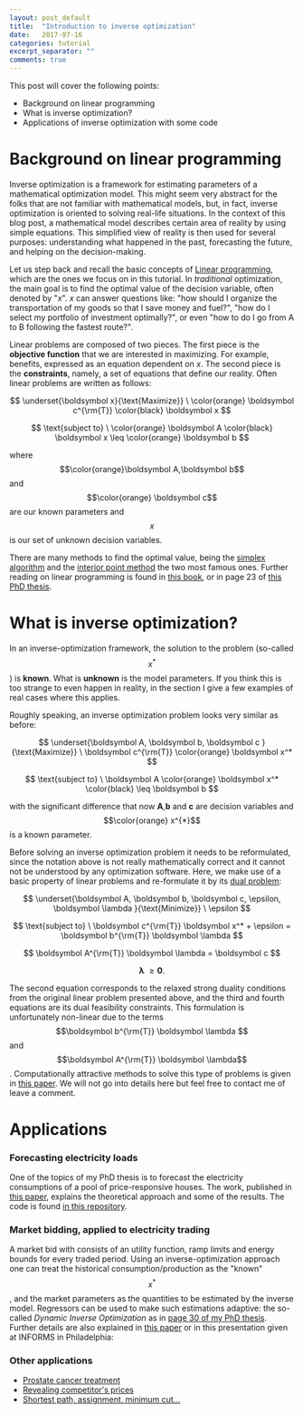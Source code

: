 ```yaml
---
layout: post_default
title:  "Introduction to inverse optimization"
date:   2017-07-16
categories: tutorial
excerpt_separator: ""
comments: true
---
```



This post will cover the following points:

+ Background on linear programming
+ What is inverse optimization?
+ Applications of inverse optimization with some code


# Background on linear programming

Inverse optimization is a framework for estimating parameters of a mathematical optimization model. This might seem very abstract for the folks that are not familiar with mathematical models, but, in fact, inverse optimization is oriented to solving real-life situations. In the context of this blog post, a mathematical model describes certain area of reality by using simple equations. This simplified view of reality is then used for several purposes: understanding what happened in the past, forecasting the future, and helping on the decision-making.


Let us step back and recall the basic concepts of [Linear programming](https://en.wikipedia.org/wiki/Linear_programming), which are the ones we focus on in this tutorial. In _traditional_ optimization, the main goal is to find the optimal value of the decision variable, often denoted by "_x_". _x_ can answer questions like: "how should I organize the transportation of my goods so that I save money and fuel?", "how do I select my portfolio of investment optimally?", or even "how to do I go from A to B following the fastest route?".


Linear problems are composed of two pieces. The first piece is the **objective function** that we are interested in maximizing. For example, benefits, expressed as an equation dependent on _x_. The second piece is the **constraints**, namely, a set of equations that define our reality. Often linear problems are written as follows:



$$
\underset{\boldsymbol x}{\text{Maximize}} \   \color{orange} \boldsymbol c^{\rm{T}} \color{black} \boldsymbol x
$$

$$
\text{subject to} \    \color{orange} \boldsymbol A \color{black} \boldsymbol x \leq \color{orange} \boldsymbol b
$$

where $$\color{orange}\boldsymbol A,\boldsymbol b$$ and $$\color{orange} \boldsymbol c$$ are our known parameters and $$x$$ is our set of unknown decision variables.

There are many methods to find the optimal value, being the [simplex algorithm](https://en.wikipedia.org/wiki/Simplex_algorithm) and the [interior point method](https://en.wikipedia.org/wiki/Interior_point_method) the two most famous ones. Further reading on linear programming is found in [this book](http://web.mit.edu/15.053/www/AMP-Chapter-01.pdf), or in page 23 of [this PhD thesis](https://www.researchgate.net/publication/317645589_Inverse_Optimization_and_Forecasting_Techniques_Applied_to_Decision-making_in_Electricity_Markets).


# What is inverse optimization?

In an inverse-optimization framework, the solution to the problem (so-called $$x^*$$) is **known**. What is **unknown** is the model parameters. If you think this is too strange to even happen in reality, in the section I give a few examples of real cases where this applies.

Roughly speaking, an inverse optimization problem looks very similar as before:

$$
\underset{\boldsymbol A, \boldsymbol b, \boldsymbol c  }{\text{Maximize}} \  \boldsymbol c^{\rm{T}} \color{orange} \boldsymbol x^*
$$

$$
\text{subject to} \    \boldsymbol A \color{orange} \boldsymbol x^* \color{black} \leq \boldsymbol b
$$

with the significant difference that now **A**,**b** and **c** are decision variables and $$\color{orange} x^{*}$$ is a known parameter.


Before solving an inverse optimization problem it needs to be reformulated, since the notation above is not really mathematically correct and it cannot not be understood by any optimization software. Here, we make use of a basic property of linear problems and re-formulate it by its [dual problem](http://web.mit.edu/15.053/www/AMP-Chapter-04.pdf):



$$
\underset{\boldsymbol A, \boldsymbol b, \boldsymbol c, \epsilon, \boldsymbol \lambda }{\text{Minimize}} \     \epsilon
$$

$$
 \text{subject to} \    \boldsymbol c^{\rm{T}} \boldsymbol x^* + \epsilon = \boldsymbol b^{\rm{T}} \boldsymbol \lambda
$$

$$
\boldsymbol A^{\rm{T}} \boldsymbol \lambda = \boldsymbol c
$$

$$
\boldsymbol \lambda\ \geq \boldsymbol 0.
$$


The second equation corresponds to the relaxed strong duality conditions from the original linear problem presented above, and the third and fourth equations are its dual feasibility constraints. This formulation is unfortunately non-linear due to the terms $$\boldsymbol b^{\rm{T}} \boldsymbol \lambda $$ and $$\boldsymbol A^{\rm{T}} \boldsymbol \lambda$$. Computationally attractive methods to solve this type of problems is given in [this paper](https://www.researchgate.net/publication/317645589_Inverse_Optimization_and_Forecasting_Techniques_Applied_to_Decision-making_in_Electricity_Markets?channel=doi&linkId=59464faaaca2722db4a5dd2a&showFulltext=true). We will not go into details here but feel free to contact me of leave a comment.




# Applications

### Forecasting electricity loads

One of the topics of my PhD thesis is to forecast the electricity consumptions of a pool of price-responsive houses. The work, published in [this paper](https://www.researchgate.net/publication/305638628_Short-term_Forecasting_of_Price-responsive_Loads_Using_Inverse_Optimization), explains the theoretical approach and some of the results. The code is found [in this repository](https://github.com/jsga/Inverse_optim_forecast_and_simulation).

### Market bidding, applied to electricity trading

A market bid with consists of an utility function, ramp limits and energy bounds for every traded period. Using an inverse-optimization approach one can treat the historical consumption/production as the "known" $$x^{*}$$, and the market parameters as the quantities to be estimated by the inverse model. Regressors can be used to make such estimations adaptive: the so-called _Dynamic Inverse Optimization_ as in [page 30 of my PhD thesis](https://www.researchgate.net/publication/317645589_Inverse_Optimization_and_Forecasting_Techniques_Applied_to_Decision-making_in_Electricity_Markets). Further details are also explained in [this paper](https://www.researchgate.net/publication/295832540_A_Data-Driven_Bidding_Model_for_a_Cluster_of_Price-Responsive_Consumers_of_Electricity) or in this presentation given at INFORMS in Philadelphia:

<center><object data="{{ site.url }}/assets/INFORMS_Philadelphia_Inverse.pdf#view=fitBH" type="application/pdf" width="80%" height="400px"> </object></center>


### Other applications

* [Prostate cancer treatment](http://pubsonline.informs.org/doi/abs/10.1287/opre.2014.1267?journalCode=opre)
* [Revealing competitor's prices](http://ieeexplore.ieee.org/abstract/document/6423235/?reload=true)
* [Shortest path, assignment, minimum cut...](https://www.researchgate.net/publication/265461398_Inverse_Optimization)
